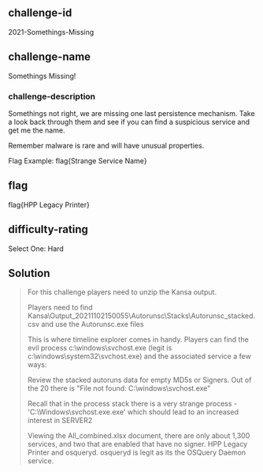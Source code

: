 ## challenge-id
2021-Somethings-Missing

## challenge-name
Somethings Missing!

### challenge-description
Somethings not right, we are missing one last persistence mechanism. Take a look back through them and see if you can find a suspicious service and get me the name. 

Remember malware is rare and will have unusual properties. 

Flag Example:
flag{Strange Service Name}

## flag
flag{HPP Legacy Printer}

## difficulty-rating
Select One: 
Hard


## Solution 
>
> For this challenge players need to unzip the Kansa output.
>
> Players need to find Kansa\Output_20211102150055\Autorunsc\Stacks\Autorunsc_stacked.csv and use the Autorunsc.exe files
> 
> This is where timeline explorer comes in handy. Players can find the evil process c:\windows\svchost.exe (legit is c:\windows\system32\svchost.exe) and the associated service a few ways:
>
> Review the stacked autoruns data for empty MD5s or Signers. Out of the 20 there is "File not found: C:\windows\svchost.exe"
>
> Recall that in the process stack there is a very strange process - 'C:\Windows\svchost.exe.exe' which should lead to an increased interest in SERVER2
>
> Viewing the All_combined.xlsx document, there are only about 1,300 services, and two that are enabled that have no signer. HPP Legacy Printer and osqueryd. osqueryd is legit as its the OSQuery Daemon service. 
> 


